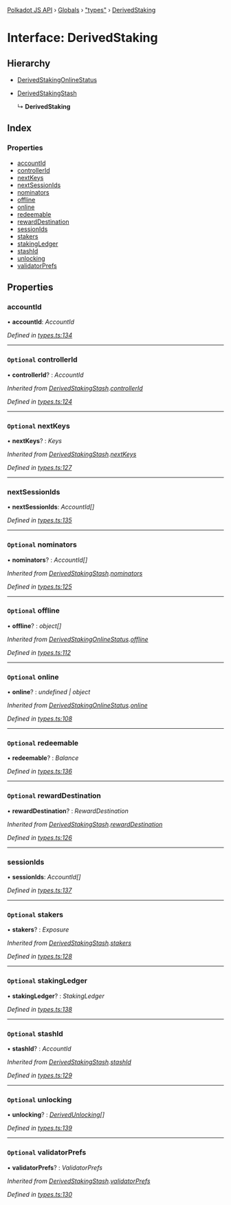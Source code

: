 [Polkadot JS API](../README.md) › [Globals](../globals.md) › ["types"](../modules/_types_.md) › [DerivedStaking](_types_.derivedstaking.md)

# Interface: DerivedStaking

## Hierarchy

* [DerivedStakingOnlineStatus](_types_.derivedstakingonlinestatus.md)

* [DerivedStakingStash](_types_.derivedstakingstash.md)

  ↳ **DerivedStaking**

## Index

### Properties

* [accountId](_types_.derivedstaking.md#accountid)
* [controllerId](_types_.derivedstaking.md#optional-controllerid)
* [nextKeys](_types_.derivedstaking.md#optional-nextkeys)
* [nextSessionIds](_types_.derivedstaking.md#nextsessionids)
* [nominators](_types_.derivedstaking.md#optional-nominators)
* [offline](_types_.derivedstaking.md#optional-offline)
* [online](_types_.derivedstaking.md#optional-online)
* [redeemable](_types_.derivedstaking.md#optional-redeemable)
* [rewardDestination](_types_.derivedstaking.md#optional-rewarddestination)
* [sessionIds](_types_.derivedstaking.md#sessionids)
* [stakers](_types_.derivedstaking.md#optional-stakers)
* [stakingLedger](_types_.derivedstaking.md#optional-stakingledger)
* [stashId](_types_.derivedstaking.md#optional-stashid)
* [unlocking](_types_.derivedstaking.md#optional-unlocking)
* [validatorPrefs](_types_.derivedstaking.md#optional-validatorprefs)

## Properties

###  accountId

• **accountId**: *AccountId*

*Defined in [types.ts:134](https://github.com/polkadot-js/api/blob/6075a21efb/packages/api-derive/src/types.ts#L134)*

___

### `Optional` controllerId

• **controllerId**? : *AccountId*

*Inherited from [DerivedStakingStash](_types_.derivedstakingstash.md).[controllerId](_types_.derivedstakingstash.md#optional-controllerid)*

*Defined in [types.ts:124](https://github.com/polkadot-js/api/blob/6075a21efb/packages/api-derive/src/types.ts#L124)*

___

### `Optional` nextKeys

• **nextKeys**? : *Keys*

*Inherited from [DerivedStakingStash](_types_.derivedstakingstash.md).[nextKeys](_types_.derivedstakingstash.md#optional-nextkeys)*

*Defined in [types.ts:127](https://github.com/polkadot-js/api/blob/6075a21efb/packages/api-derive/src/types.ts#L127)*

___

###  nextSessionIds

• **nextSessionIds**: *AccountId[]*

*Defined in [types.ts:135](https://github.com/polkadot-js/api/blob/6075a21efb/packages/api-derive/src/types.ts#L135)*

___

### `Optional` nominators

• **nominators**? : *AccountId[]*

*Inherited from [DerivedStakingStash](_types_.derivedstakingstash.md).[nominators](_types_.derivedstakingstash.md#optional-nominators)*

*Defined in [types.ts:125](https://github.com/polkadot-js/api/blob/6075a21efb/packages/api-derive/src/types.ts#L125)*

___

### `Optional` offline

• **offline**? : *object[]*

*Inherited from [DerivedStakingOnlineStatus](_types_.derivedstakingonlinestatus.md).[offline](_types_.derivedstakingonlinestatus.md#optional-offline)*

*Defined in [types.ts:112](https://github.com/polkadot-js/api/blob/6075a21efb/packages/api-derive/src/types.ts#L112)*

___

### `Optional` online

• **online**? : *undefined | object*

*Inherited from [DerivedStakingOnlineStatus](_types_.derivedstakingonlinestatus.md).[online](_types_.derivedstakingonlinestatus.md#optional-online)*

*Defined in [types.ts:108](https://github.com/polkadot-js/api/blob/6075a21efb/packages/api-derive/src/types.ts#L108)*

___

### `Optional` redeemable

• **redeemable**? : *Balance*

*Defined in [types.ts:136](https://github.com/polkadot-js/api/blob/6075a21efb/packages/api-derive/src/types.ts#L136)*

___

### `Optional` rewardDestination

• **rewardDestination**? : *RewardDestination*

*Inherited from [DerivedStakingStash](_types_.derivedstakingstash.md).[rewardDestination](_types_.derivedstakingstash.md#optional-rewarddestination)*

*Defined in [types.ts:126](https://github.com/polkadot-js/api/blob/6075a21efb/packages/api-derive/src/types.ts#L126)*

___

###  sessionIds

• **sessionIds**: *AccountId[]*

*Defined in [types.ts:137](https://github.com/polkadot-js/api/blob/6075a21efb/packages/api-derive/src/types.ts#L137)*

___

### `Optional` stakers

• **stakers**? : *Exposure*

*Inherited from [DerivedStakingStash](_types_.derivedstakingstash.md).[stakers](_types_.derivedstakingstash.md#optional-stakers)*

*Defined in [types.ts:128](https://github.com/polkadot-js/api/blob/6075a21efb/packages/api-derive/src/types.ts#L128)*

___

### `Optional` stakingLedger

• **stakingLedger**? : *StakingLedger*

*Defined in [types.ts:138](https://github.com/polkadot-js/api/blob/6075a21efb/packages/api-derive/src/types.ts#L138)*

___

### `Optional` stashId

• **stashId**? : *AccountId*

*Inherited from [DerivedStakingStash](_types_.derivedstakingstash.md).[stashId](_types_.derivedstakingstash.md#optional-stashid)*

*Defined in [types.ts:129](https://github.com/polkadot-js/api/blob/6075a21efb/packages/api-derive/src/types.ts#L129)*

___

### `Optional` unlocking

• **unlocking**? : *[DerivedUnlocking](../modules/_types_.md#derivedunlocking)[]*

*Defined in [types.ts:139](https://github.com/polkadot-js/api/blob/6075a21efb/packages/api-derive/src/types.ts#L139)*

___

### `Optional` validatorPrefs

• **validatorPrefs**? : *ValidatorPrefs*

*Inherited from [DerivedStakingStash](_types_.derivedstakingstash.md).[validatorPrefs](_types_.derivedstakingstash.md#optional-validatorprefs)*

*Defined in [types.ts:130](https://github.com/polkadot-js/api/blob/6075a21efb/packages/api-derive/src/types.ts#L130)*
